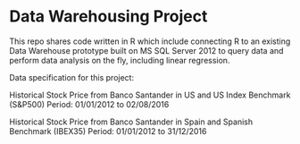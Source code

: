 # Data Warehousing Project

This repo shares code written in R which include connecting R to an existing Data Warehouse prototype built on MS SQL Server 2012 to query data and perform data analysis on the fly, including linear regression. 

Data specification for this project:

Historical Stock Price from Banco Santander in US and US Index Benchmark (S&P500) Period: 01/01/2012 to 02/08/2016

Historical Stock Price from Banco Santander in Spain and Spanish Benchmark (IBEX35) Period: 01/01/2012 to 31/12/2016







